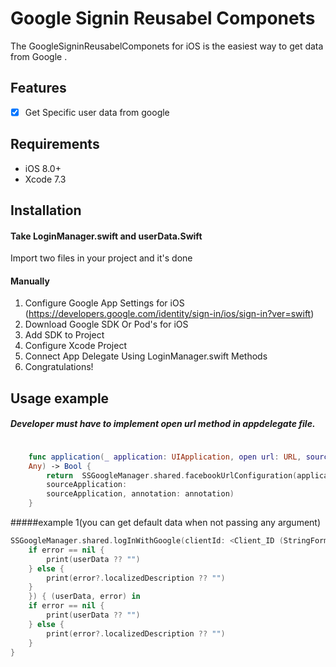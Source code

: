 # Google Signin Reusabel Componets


The GoogleSigninReusabelComponets for iOS is the easiest way to get data  from Google .


## Features

- [x] Get Specific user data from google

## Requirements

- iOS 8.0+
- Xcode 7.3

## Installation

#### Take LoginManager.swift and userData.Swift
Import two files in your project and it's done

#### Manually
1. Configure Google App Settings for iOS (https://developers.google.com/identity/sign-in/ios/sign-in?ver=swift)
2. Download Google SDK Or Pod's for iOS
3. Add SDK to Project
4. Configure Xcode Project
5. Connect App Delegate Using LoginManager.swift Methods
6. Congratulations!

## Usage example

##### Developer must have to implement open url method in appdelegate file.

```swift

    func application(_ application: UIApplication, open url: URL, sourceApplication: String?, annotation:
    Any) -> Bool {
        return  SSGoogleManager.shared.facebookUrlConfiguration(application, open: url,
        sourceApplication:
        sourceApplication, annotation: annotation)
    }
```

#####example 1(you can get default data when not passing any argument)

```swift
SSGoogleManager.shared.logInWithGoogle(clientId: <Client_ID (StringFormat)> ,controller: self, complitionBlock: { (userData, error) in
    if error == nil {
        print(userData ?? "")
    } else {
        print(error?.localizedDescription ?? "")
    }
    }) { (userData, error) in
    if error == nil {
        print(userData ?? "")
    } else {
        print(error?.localizedDescription ?? "")
    }
}
```


